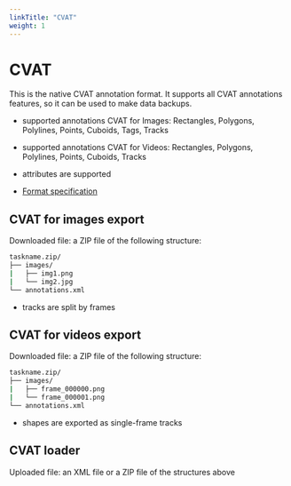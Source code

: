 ```yaml
---
linkTitle: "CVAT"
weight: 1
---
```


# CVAT

This is the native CVAT annotation format. It supports all CVAT annotations
features, so it can be used to make data backups.

- supported annotations CVAT for Images: Rectangles, Polygons, Polylines,
  Points, Cuboids, Tags, Tracks

- supported annotations CVAT for Videos: Rectangles, Polygons, Polylines,
  Points, Cuboids, Tracks

- attributes are supported

- [Format specification](/docs/manual/advanced/xml_format/)

## CVAT for images export

Downloaded file: a ZIP file of the following structure:

```bash
taskname.zip/
├── images/
|   ├── img1.png
|   └── img2.jpg
└── annotations.xml
```

- tracks are split by frames

## CVAT for videos export

Downloaded file: a ZIP file of the following structure:

```bash
taskname.zip/
├── images/
|   ├── frame_000000.png
|   └── frame_000001.png
└── annotations.xml
```

- shapes are exported as single-frame tracks

## CVAT loader

Uploaded file: an XML file or a ZIP file of the structures above
